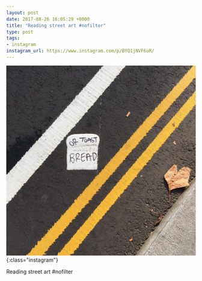 ```yaml
---
layout: post
date: 2017-08-26 16:05:29 +0000
title: "Reading street art #nofilter"
type: post
tags:
- instagram
instagram_url: https://www.instagram.com/p/BYQ1jNVF6uR/
---
```


![Instagram - BYQ1jNVF6uR](/assets/BYQ1jNVF6uR.jpg){:class="instagram"}

Reading street art #nofilter

